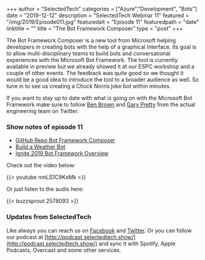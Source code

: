 +++
author = "SelectedTech"
categories = ["Azure","Development", "Bots"]
date = "2019-12-12"
description = "SelectedTech Webinar 11"
featured = "/img/2019/Episode011.jpg"
featuredalt = "Episode 11"
featuredpath = "date"
linktitle = ""
title = "The Bot Framework Composer"
type = "post"
+++

The Bot Framework Composer is a new tool from Microsoft helping developers in creating bots with the help of a graphical interface. Its goal is to allow multi-disciplinary teams to build bots and conversational experiences with the Microsoft Bot Framework. The tool is currently available in preview but we already showed it at our ESPC workshop and a couple of other events. The feedback was quite good so we thought it would be a good idea to introduce the tool to a broader audience as well. So tune in to see us creating a Chuck Norris joke bot within minutes.

If you want to stay up to date with what is going on with the Microsoft Bot Framework make sure to follow [Ben Brown](https://twitter.com/benbrown) and [Gary Pretty](https://twitter.com/GaryPretty) from the actual engineering team on Twitter.

### Show notes of episode 11

- [GitHub Repo Bot Framework Composer](https://github.com/microsoft/BotFramework-Composer)
- [Build a Weather Bot](https://www.youtube.com/watch?v=ZNcfIgO8biw)
- [Ignite 2019 Bot Framework Overview](https://www.youtube.com/watch?v=1CE86ftA-28)

Check out the video below:

{{< youtube nmLS1C9KxMk >}}

Or just listen to the audio here:

{{< buzzsprout 2578093 >}}

### Updates from SelectedTech

Like always you can reach us on [Facebook](https://www.facebook.com/SelectedTechPage/) and [Twitter](https://twitter.com/selectedtech). Or you can follow our podcast at [http://podcast.selectedtech.show/](http://podcast.selectedtech.show/) and sync it with Spotify, Apple Podcasts, Overcast and some other services.

